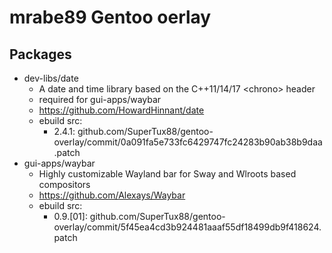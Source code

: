 # mrabe89 Gentoo oerlay

## Packages

* dev-libs/date
  * A date and time library based on the C++11/14/17 \<chrono\> header
  * required for gui-apps/waybar
  * https://github.com/HowardHinnant/date
  * ebuild src:
    * 2.4.1: github.com/SuperTux88/gentoo-overlay/commit/0a091fa5e733fc6429747fc24283b90ab38b9daa.patch
* gui-apps/waybar
  * Highly customizable Wayland bar for Sway and Wlroots based compositors
  * https://github.com/Alexays/Waybar
  * ebuild src:
    * 0.9.[01]: github.com/SuperTux88/gentoo-overlay/commit/5f45ea4cd3b924481aaaf55df18499db9f418624.patch
